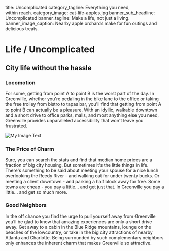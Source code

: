 title: Uncomplicated
category_tagline: Everything you need,<br> within reach.
category_image: cat-life-apples.jpg
banner_sub_headline: Uncomplicated
banner_tagline: Make a life, not just a living.
banner_image_caption: Nearby apple orchards make for fun outings and delicious treats.

# Life / Uncomplicated

## City life without the hassle

### Locomotion
For some, getting from point A to point B is the worst part of the day.  In Greenville, whether you're pedaling in the bike lane to the office or taking the free trolley from bistro to tapas bar, you'll find that getting from point A to point B can actually be a pleasure.  With an idyllic, walkable downtown and a short drive to office parks, malls, and most anything else you need, Greenville provides unparalleled accessibility that won't leave you frustrated.

![My Image Text](/images/cooking.jpg "Optional title")
### The Price of Charm
Sure, you can search the stats and find that median home prices are a fraction of big city housing.  But sometimes it's the little things in life.  There's something to be said about meeting your spouse for a nice lunch overlooking the Reedy River - and walking out for under twenty bucks.  Or meeting a client downtown - and parking a half block away for free.  Some towns are cheap - you pay a little… and get just that.  In Greenville you pay a little… and get so much more.

### Good Neighbors 
In the off chance you find the urge to pull yourself away from Greenville you’ll be glad to know that amazing experiences are only a short drive away. Get away to a cabin in the Blue Ridge mountains, lounge on the beaches of the lowcountry, or take in the big city attractions of nearby Atlanta and Charlotte.  Being surrounded by such complementary neighbors only enhances the inherent charm that makes Greenville so attractive. 